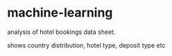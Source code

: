 # machine-learning

analysis of hotel bookings data sheet.

shows country distribution, hotel type, deposit type etc
